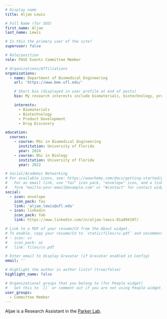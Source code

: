 ```yaml
---
# Display name
title: Aljae Lewis

# Full Name (for SEO)
first_name: Aljae
last_name: Lewis

# Is this the primary user of the site?
superuser: false

# Role/position
role: PASE Events Committee Member

# Organizations/Affiliations
organizations:
  - name: Department of Biomedical Engineering
    url: 'https://www.bme.ufl.edu/'

    # Short bio (displayed in user profile at end of posts)
    bio: My research interests include biomaterials, biotechnology, product development, and drug discovery.

    interests:
      - Biomaterials
      - Biotechnology
      - Product Development
      - Drug Discovery

education:
  courses:
    - course: MSc in Biomedical Engineering
      institution: University of Florida
      year: 2024
    - course: BSc in Biology
      institution: University of Florida
      year: 2022

# Social/Academic Networking
# For available icons, see: https://wowchemy.com/docs/getting-started/page-builder/#icons
#   For an email link, use "fas" icon pack, "envelope" icon, and a link in the
#   form "mailto:your-email@example.com" or "#contact" for contact widget.
social:
  - icon: envelope
    icon_pack: fas
    link: 'aljae.lewis@ufl.edu'
  - icon: linkedin
    icon_pack: fab
    link: https://www.linkedin.com/in/aljae-lewis-81a894197/

# Link to a PDF of your resume/CV from the About widget.
# To enable, copy your resume/CV to `static/files/cv.pdf` and uncomment the lines below.
# - icon: cv
#   icon_pack: ai
#   link: files/cv.pdf

# Enter email to display Gravatar (if Gravatar enabled in Config)
email: ''

# Highlight the author in author lists? (true/false)
highlight_name: false

# Organizational groups that you belong to (for People widget)
#   Set this to `[]` or comment out if you are not using People widget.
user_groups:
  - Committee Member
---
```


Aljae is a Research Assistant in the [Parker Lab](https://www.parkerhivlab.org/).
